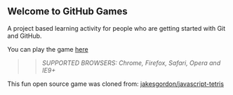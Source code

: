 ## Welcome to GitHub Games

A project based learning activity for people who are getting started with Git and GitHub.

You can play the game [here](https://reaganhoback.github.io/github-games/)

>> _*SUPPORTED BROWSERS*: Chrome, Firefox, Safari, Opera and IE9+_

This fun open source game was cloned from: [jakesgordon/javascript-tetris](https://github.com/jakesgordon/javascript-tetris)
